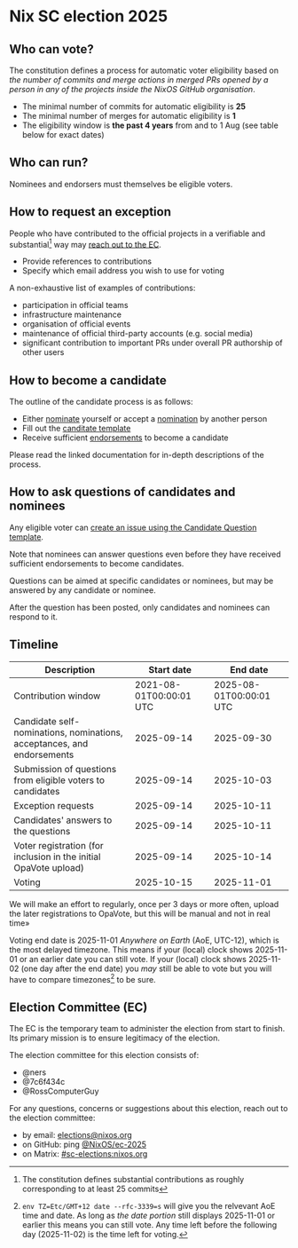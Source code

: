 Nix SC election 2025
=======================

## Who can vote?

The constitution defines a process for automatic voter eligibility based on *the number of commits and merge actions in merged PRs opened by a person in any of the projects inside the NixOS GitHub organisation*.
- The minimal number of commits for automatic eligibility is **25**
- The minimal number of merges for automatic eligibility is **1**
- The eligibility window is **the past 4 years** from and to 1 Aug (see table below for exact dates)

## Who can run?

Nominees and endorsers must themselves be eligible voters.

## How to request an exception

People who have contributed to the official projects in a verifiable and substantial[^1] way may [reach out to the EC](#election-committee-ec).
- Provide references to contributions
- Specify which email address you wish to use for voting

A non-exhaustive list of examples of contributions:
- participation in official teams
- infrastructure maintenance
- organisation of official events
- maintenance of official third-party accounts (e.g. social media)
- significant contribution to important PRs under overall PR authorship of other users

[^1]: The constitution defines substantial contributions as roughly corresponding to at least 25 commits

## How to become a candidate

The outline of the candidate process is as follows:
- Either [nominate](./doc/nominate.md) yourself or accept a [nomination](./doc/nominate.md) by another person
- Fill out the [canditate template](./doc/candidate-template.md)
- Receive sufficient [endorsements](./doc/endorse.md) to become a candidate

Please read the linked documentation for in-depth descriptions of the process.

## How to ask questions of candidates and nominees

Any eligible voter can [create an issue using the Candidate Question template](https://github.com/nixos/SC-election-2025/issues/new?template=candidate-question.yml).

Note that nominees can answer questions even before they have received sufficient endorsements to become candidates.

Questions can be aimed at specific candidates or nominees, but may be answered by any candidate or nominee.

After the question has been posted, only candidates and nominees can respond to it.

## Timeline

| Description             | Start date              | End date                |
| ----------------------- | ----------------------- | ----------------------- |
| Contribution window     | 2021-08-01T00:00:01 UTC | 2025-08-01T00:00:01 UTC |
| Candidate self-nominations, nominations, acceptances, and endorsements | 2025-09-14 | 2025-09-30 |
| Submission of questions from eligible voters to candidates | 2025-09-14 | 2025-10-03 |
| Exception requests      | 2025-09-14              | 2025-10-11              |
| Candidates' answers to the questions | 2025-09-14 | 2025-10-11              |
| Voter registration (for inclusion in the initial OpaVote upload)      | 2025-09-14              | 2025-10-14              |
| Voting                  | 2025-10-15              | 2025-11-01              |

We will make an effort to regularly, once per 3 days or more often, upload the later registrations to OpaVote, but this will be manual and not in real time»

Voting end date is 2025-11-01 *Anywhere on Earth* (AoE, UTC-12), which is the most delayed timezone.
This means if your (local) clock shows 2025-11-01 or an earlier date you can still vote.
If your (local) clock shows 2025-11-02 (one day after the end date) you *may* still be able to vote but you will have to compare timezones[^timezone-command] to be sure.

[^timezone-command]: `env TZ=Etc/GMT+12 date --rfc-3339=s` will give you the relvevant AoE time and date.
As long as *the date portion* still displays 2025-11-01 or earlier this means you can still vote.
Any time left before the following day (2025-11-02) is the time left for voting.

## Election Committee (EC)

The EC is the temporary team to administer the election from start to finish. Its primary mission is to ensure legitimacy of the election.

The election committee for this election consists of:
- @ners
- @7c6f434c
- @RossComputerGuy

For any questions, concerns or suggestions about this election, reach out to the election committee:
- by email: elections@nixos.org
- on GitHub: ping [@NixOS/ec-2025](https://github.com/orgs/NixOS/teams/ec-2025)
- on Matrix: [#sc-elections:nixos.org](https://matrix.to/#/#sc-elections:nixos.org)
